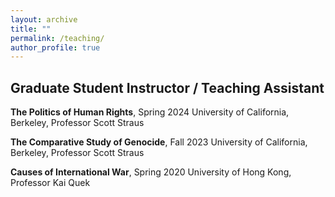 ```yaml
---
layout: archive
title: ""
permalink: /teaching/
author_profile: true
---
```

## Graduate Student Instructor / Teaching Assistant

**The Politics of Human Rights**, Spring 2024
University of California, Berkeley, Professor Scott Straus

**The Comparative Study of Genocide**, Fall 2023
University of California, Berkeley, Professor Scott Straus

**Causes of International War**, Spring 2020
University of Hong Kong, Professor Kai Quek
